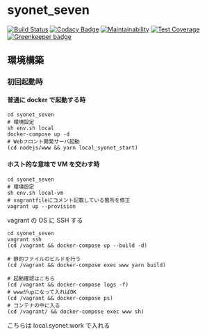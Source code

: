 # syonet_seven

[![Build Status](https://travis-ci.org/igara/syonet_seven.svg?branch=master)](https://travis-ci.org/igara/syonet_seven)
[![Codacy Badge](https://api.codacy.com/project/badge/Grade/3a6931a9b5604ca5b60aaafe7875c203)](https://www.codacy.com/app/igara/syonet_seven?utm_source=github.com&utm_medium=referral&utm_content=igara/syonet_seven&utm_campaign=Badge_Grade)
[![Maintainability](https://api.codeclimate.com/v1/badges/03ee67318f7884556809/maintainability)](https://codeclimate.com/github/igara/syonet_seven/maintainability)
[![Test Coverage](https://api.codeclimate.com/v1/badges/03ee67318f7884556809/test_coverage)](https://codeclimate.com/github/igara/syonet_seven/test_coverage) [![Greenkeeper badge](https://badges.greenkeeper.io/igara/syonet_seven.svg)](https://greenkeeper.io/)

## 環境構築

### 初回起動時

#### 普通に docker で起動する時

```
cd syonet_seven
# 環境設定
sh env.sh local
docker-compose up -d
# Webフロント開発サーバ起動
(cd nodejs/www && yarn local_syonet_start)
```

#### ホスト的な意味で VM を交わす時

```
cd syonet_seven
# 環境設定
sh env.sh local-vm
# vagrantfileにコメント記載している箇所を修正
vagrant up --provision
```

vagrant の OS に SSH する

```
cd syonet_seven
vagrant ssh
(cd /vagrant && docker-compose up --build -d)

# 静的ファイルのビルドを行う
(cd /vagrant && docker-compose exec www yarn build)

# 起動確認はこちら
(cd /vagrant && docker-compose logs -f)
# wwwがupになって入ればOK
(cd /vagrant && docker-compose ps)
# コンテナの中に入る
(cd /vagrant/ && docker-compose exec www sh)
```

こちらは local.syonet.work で入れる
